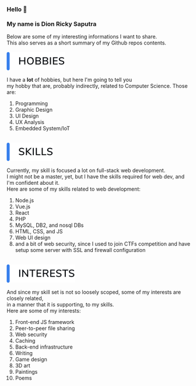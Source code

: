 ### Hello 👋 <br/><br/>My name is Dion Ricky Saputra

Below are some of my interesting informations I want to share.<br/>
This also serves as a short summary of my Github repos contents.
<br/>
<br/>
<img src="hobbies_callout.svg"/>

I have a **lot** of hobbies, but here I'm going to tell you<br/>
my hobby that are, probably indirectly, related to Computer Science. Those are:

1. Programming
2. Graphic Design
3. UI Design
4. UX Analysis
5. Embedded System/IoT
<br/>
<img src="skills_callout.svg"/>

Currently, my skill is focused a lot on full-stack web development.<br/>
I might not be a master, yet, but I have the skills required for web dev, and I'm confident about it.<br/>
Here are some of my skills related to web development:

1. Node.js
2. Vue.js
3. React
4. PHP
5. MySQL, DB2, and nosql DBs
6. HTML, CSS, and JS
7. Web UI design
8. and a bit of web security, since I used to join CTFs competition and have<br/>setup some server with SSL and firewall configuration
<br/>
<img src="interests_callout.svg"/>

And since my skill set is not so loosely scoped, some of my interests are closely related,<br/>in a manner that it is supporting, to my skills.<br/>
Here are some of my interests:

1. Front-end JS framework
1. Peer-to-peer file sharing
1. Web security
1. Caching
1. Back-end infrastructure
1. Writing
1. Game design
1. 3D art
1. Paintings
1. Poems
